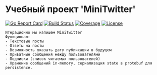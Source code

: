 # Учебный проект 'MiniTwitter'

[![Go Report Card][badge_report]][link_report]
[![Build Status][badge_build]][link_build]
[![Coverage][badge_coverage]][link_coverage]
[![License][badge_license]][link_license]

```text
Итерационно мы напишем MiniTwitter
Функционал:
- Текстовые посты
- Ответы на посты
- Возможность указать дату публикации в будущем
- Приватные сообщения между пользователями
- Подписки (список читаемых пользователей)
- Хранение сообщений in-memory, сериализация state в protobuf для persistence.
```

[badge_report]:https://goreportcard.com/badge/github.com/jetexe/pbuf-example

[badge_build]:https://img.shields.io/github/workflow/status/jetexe/pbuf-example/tests?maxAge=30

[badge_coverage]:https://img.shields.io/codecov/c/github/jetexe/pbuf-example/main.svg?maxAge=30

[badge_release_version]:https://img.shields.io/github/release/jetexe/pbuf-example.svg?maxAge=30

[badge_license]:https://img.shields.io/github/license/jetexe/pbuf-example.svg?longCache=true

[badge_release_date]:https://img.shields.io/github/release-date/jetexe/pbuf-example.svg?maxAge=180

[badge_commits_since_release]:https://img.shields.io/github/commits-since/jetexe/pbuf-example/latest.svg?maxAge=45

[badge_issues]:https://img.shields.io/github/issues/jetexe/pbuf-example.svg?maxAge=45

[badge_pulls]:https://img.shields.io/github/issues-pr/jetexe/pbuf-example.svg?maxAge=45

[link_report]:https://goreportcard.com/report/github.com/jetexe/pbuf-example

[link_coverage]:https://codecov.io/gh/jetexe/pbuf-example

[link_build]:https://github.com/jetexe/pbuf-example/actions

[link_license]:https://github.com/jetexe/pbuf-example/blob/main/LICENSE

[link_releases]:https://github.com/jetexe/pbuf-example/releases

[link_commits]:https://github.com/jetexe/pbuf-example/commits

[link_changes_log]:https://github.com/jetexe/pbuf-example/blob/main/CHANGELOG.md

[link_issues]:https://github.com/jetexe/pbuf-example/issues

[link_create_issue]:https://github.com/jetexe/pbuf-example/issues/new/choose

[link_pulls]:https://github.com/jetexe/pbuf-example/pulls
